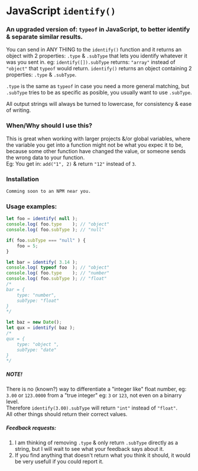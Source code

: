 # JavaScript `identify()`

### An upgraded version of: `typeof` in JavaScript, to better identify & separate similar results.

You can send in ANY THING to the `identify()` function and it returns an object with 2 properties: `.type` & `.subType` that lets you identify whatever it was you sent in.
eg: `identify([]).subType` returns: `"array"` instead of `"object"` that `typeof` would return. 
`identify()` returns an object containing 2 properties: `.type` & `.subType`.

`.type` is the same as `typeof` in case you need a more general matching, but `.subType` tries to be as specific as posible, you usually want to use `.subType`.

All output strings will always be turned to lowercase, for consistency & ease of writing.

### When/Why should I use this?
This is great when working with larger projects &/or global variables, where the variable you get into a function might not be what you expec it to be, because some other function have changed the value, or someone sends the wrong data to your function.<br/>
Eg: You get in: `add("1", 2)` & return `"12"` instead of `3`.

### Installation
``` sh
Comming soon to an NPM near you.
```

### Usage examples:
```javascript
let foo = identify( null );
console.log( foo.type    ); // "object"
console.log( foo.subType ); // "null"

if( foo.subType === "null" ) {
    foo = 5;
}

let bar = identify( 3.14 );
console.log( typeof foo  ); // "object"
console.log( foo.type    ); // "number"
console.log( foo.subType ); // "float"
/*
bar = {
    type: "number",
    subType: "float"
}
*/

let baz = new Date();
let qux = identify( baz );
/*
qux = {
    type: "object ",
    subType: "date"
}
*/
```

##### NOTE!
There is no (known?) way to differentiate a "integer like" float number, eg: `3.00` or `123.0000` from a "true integer" eg: `3` or `123`, not even on a binarry level.<br/>
Therefore `identify(3.00).subType` will return `"int"` instead of `"float"`.<br/>
All other things should return their correct values.

##### Feedback requests:
1. I am thinking of removing `.type` & only return `.subType` directly as a string, but I will wait to see what your feedback says about it.
2. If you find anything that doesn't return what you think it should, it would be very usefull if you could report it.
